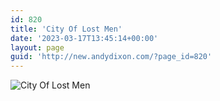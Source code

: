 ```yaml
---
id: 820
title: 'City Of Lost Men'
date: '2023-03-17T13:45:14+00:00'
layout: page
guid: 'http://new.andydixon.com/?page_id=820'
---
```


![City Of Lost Men](https://i0.wp.com/assets.g8x2.ldn.idrivee2-23.com/posters/City%20Of%20Lost%20Men%2001.jpg?w=1200&ssl=1 "City Of Lost Men")